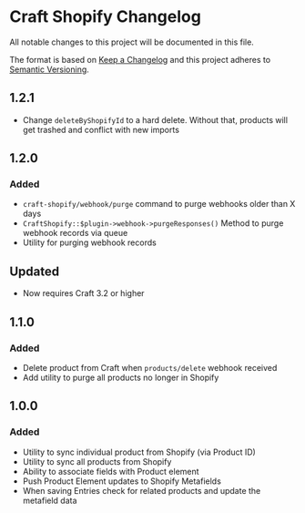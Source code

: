 # Craft Shopify Changelog

All notable changes to this project will be documented in this file.

The format is based on [Keep a Changelog](http://keepachangelog.com/) and this project adheres to [Semantic Versioning](http://semver.org/).

## 1.2.1
- Change `deleteByShopifyId` to a hard delete. Without that, products will get trashed and conflict with new imports

## 1.2.0

### Added
- `craft-shopify/webhook/purge` command to purge webhooks older than X days
- `CraftShopify::$plugin->webhook->purgeResponses()` Method to purge webhook records via queue
- Utility for purging webhook records

## Updated
- Now requires Craft 3.2 or higher

## 1.1.0 

### Added
- Delete product from Craft when `products/delete` webhook received
- Add utility to purge all products no longer in Shopify

## 1.0.0

### Added
- Utility to sync individual product from Shopify (via Product ID)
- Utility to sync all products from Shopify
- Ability to associate fields with Product element
- Push Product Element updates to Shopify Metafields
- When saving Entries check for related products and update the metafield data
